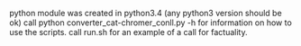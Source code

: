 python module was created in python3.4 (any python3 version should be ok)
call python converter_cat-chromer_conll.py -h for information on how to use the scripts.
call run.sh for an example of a call for factuality.
